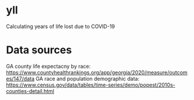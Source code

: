 # yll
Calculating years of life lost due to COVID-19

# Data sources
GA county life expectacny by race: https://www.countyhealthrankings.org/app/georgia/2020/measure/outcomes/147/data
GA race and population demographic data: https://www.census.gov/data/tables/time-series/demo/popest/2010s-counties-detail.html
 
